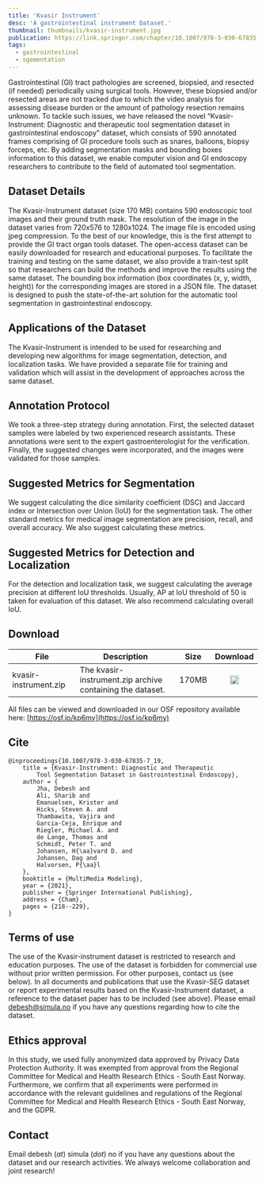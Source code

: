 ```yaml
---
title: 'Kvasir Instrument'
desc: 'A gastrointestinal instrument Dataset.'
thumbnail: thumbnails/kvasir-instrument.jpg
publication: https://link.springer.com/chapter/10.1007/978-3-030-67835-7_19
tags:
  - gastrointestinal
  - sgementation
---
```


Gastrointestinal (GI) tract pathologies are screened, biopsied, and resected (if needed) periodically using surgical tools. However, these biopsied and/or resected areas are not tracked due to which the video analysis for assessing disease burden or the amount of pathology resection remains unknown. To tackle such issues, we have released the novel “Kvasir-Instrument: Diagnostic and therapeutic tool segmentation dataset in gastrointestinal endoscopy” dataset, which consists of 590 annotated frames comprising of GI procedure tools such as snares, balloons, biopsy forceps, etc. By adding segmentation masks and bounding boxes information to this dataset, we enable computer vision and GI endoscopy researchers to contribute to the field of automated tool segmentation.

## Dataset Details
The Kvasir-Instrument dataset (size 170 MB) contains 590 endoscopic tool images and their ground truth mask. The resolution of the image in the dataset varies from 720x576 to 1280x1024. The image file is encoded using jpeg compression. To the best of our knowledge, this is the first attempt to provide the GI tract organ tools dataset. The open-access dataset can be easily downloaded for research and educational purposes. To facilitate the training and testing on the same dataset, we also provide a train-test split so that researchers can build the methods and improve the results using the same dataset. The bounding box information (box coordinates (x, y, width, height)) for the corresponding images are stored in a JSON file. The dataset is designed to push the state-of-the-art solution for the automatic tool segmentation in gastrointestinal endoscopy.

## Applications of the Dataset
The Kvasir-Instrument is intended to be used for researching and developing new algorithms for image segmentation, detection, and localization tasks. We have provided a separate file for training and validation which will assist in the development of approaches across the same dataset.

## Annotation Protocol
We took a three-step strategy during annotation. First, the selected dataset samples were labeled by two experienced research assistants. These annotations were sent to the expert gastroenterologist for the verification. Finally, the suggested changes were incorporated, and the images were validated for those samples.

## Suggested Metrics for Segmentation
We suggest calculating the dice similarity coefficient (DSC) and Jaccard index or Intersection over Union (IoU) for the segmentation task. The other standard metrics for medical image segmentation are precision, recall, and overall accuracy. We also suggest calculating these metrics.

## Suggested Metrics for Detection and Localization
For the detection and localization task, we suggest calculating the average precision at different IoU thresholds. Usually, AP at IoU threshold of 50 is taken for evaluation of this dataset. We also recommend calculating overall IoU.

## Download
| File | Description | Size | Download |
| --- | --- | --- | :---: |
| kvasir-instrument.zip | The kvasir-instrument.zip archive containing the dataset. | 170MB | [<img src="/icons/fa-download-solid.svg" style="margin:0;display: inline;" height="18" width="18"/>](https://datasets.simula.no/downloads/kvasir-instrument.zip) |

All files can be viewed and downloaded in our OSF repository available here: [https://osf.io/kp6my](https://osf.io/kp6my)

## Cite
    @inproceedings{10.1007/978-3-030-67835-7_19,
        title = {Kvasir-Instrument: Diagnostic and Therapeutic
            Tool Segmentation Dataset in Gastrointestinal Endoscopy},
        author = {
            Jha, Debesh and
            Ali, Sharib and
            Emanuelsen, Krister and
            Hicks, Steven A. and
            Thambawita, Vajira and
            Garcia-Ceja, Enrique and
            Riegler, Michael A. and
            de Lange, Thomas and
            Schmidt, Peter T. and
            Johansen, H{\aa}vard D. and
            Johansen, Dag and
            Halvorsen, P{\aa}l 
        },
        booktitle = {MultiMedia Modeling},
        year = {2021},
        publisher = {Springer International Publishing},
        address = {Cham},
        pages = {218--229},
    }

## Terms of use
The use of the Kvasir-instrument dataset is restricted to research and education purposes. The use of the dataset is forbidden for commercial use without prior written permission. For other purposes, contact us (see below). In all documents and publications that use the Kvasir-SEG dataset or report experimental results based on the Kvasir-Instrument dataset, a reference to the dataset paper has to be included (see above). Please email debesh@simula.no if you have any questions regarding how to cite the dataset.

## Ethics approval
In this study, we used fully anonymized data approved by Privacy Data Protection Authority. It was exempted from approval from the Regional Committee for Medical and Health Research Ethics - South East Norway. Furthermore, we confirm that all experiments were performed in accordance with the relevant guidelines and regulations of the Regional Committee for Medical and Health Research Ethics - South East Norway, and the GDPR.

## Contact
Email debesh (_at_) simula (_dot_) no if you have any questions about the dataset and our research activities. We always welcome collaboration and joint research! 